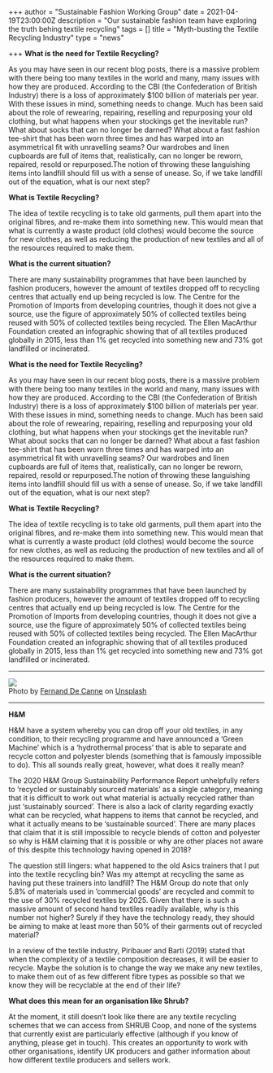 +++
author = "Sustainable Fashion Working Group"
date = 2021-04-19T23:00:00Z
description = "Our sustainable fashion team have exploring the truth behing textile recycling"
tags = []
title = "Myth-busting the Textile Recycling Industry"
type = "news"

+++
**What is the need for Textile Recycling?**

As you may have seen in our recent blog posts, there is a massive problem with there being too many textiles in the world and many, many issues with how they are produced. According to the CBI (the Confederation of British Industry) there is a loss of approximately $100 billion of materials per year. With these issues in mind, something needs to change. Much has been said about the role of rewearing, repairing, reselling and repurposing your old clothing, but what happens when your stockings get the inevitable run? What about socks that can no longer be darned? What about a fast fashion tee-shirt that has been worn three times and has warped into an asymmetrical fit with unravelling seams? Our wardrobes and linen cupboards are full of items that, realistically, can no longer be reworn, repaired, resold or repurposed.The notion of throwing these languishing items into landfill should fill us with a sense of unease. So, if we take landfill out of the equation, what is our next step?

**What is Textile Recycling?**

The idea of textile recycling is to take old garments, pull them apart into the original fibres, and re-make them into something new. This would mean that what is currently a waste product (old clothes) would become the source for new clothes, as well as reducing the production of new textiles and all of the resources required to make them.

**What is the current situation?**

There are many sustainability programmes that have been launched by fashion producers, however the amount of textiles dropped off to recycling centres that actually end up being recycled is low. The Centre for the Promotion of Imports from developing countries, though it does not give a source, use the figure of approximately 50% of collected textiles being reused with 50% of collected textiles being recycled. The Ellen MacArthur Foundation created an infographic showing that of all textiles produced globally in 2015, less than 1% get recycled into something new and 73% got landfilled or incinerated.

**What is the need for Textile Recycling?**

As you may have seen in our recent blog posts, there is a massive problem with there being too many textiles in the world and many, many issues with how they are produced. According to the CBI (the Confederation of British Industry) there is a loss of approximately $100 billion of materials per year. With these issues in mind, something needs to change. Much has been said about the role of rewearing, repairing, reselling and repurposing your old clothing, but what happens when your stockings get the inevitable run? What about socks that can no longer be darned? What about a fast fashion tee-shirt that has been worn three times and has warped into an asymmetrical fit with unravelling seams? Our wardrobes and linen cupboards are full of items that, realistically, can no longer be reworn, repaired, resold or repurposed.The notion of throwing these languishing items into landfill should fill us with a sense of unease. So, if we take landfill out of the equation, what is our next step?

**What is Textile Recycling?**

The idea of textile recycling is to take old garments, pull them apart into the original fibres, and re-make them into something new. This would mean that what is currently a waste product (old clothes) would become the source for new clothes, as well as reducing the production of new textiles and all of the resources required to make them.

**What is the current situation?**

There are many sustainability programmes that have been launched by fashion producers, however the amount of textiles dropped off to recycling centres that actually end up being recycled is low. The Centre for the Promotion of Imports from developing countries, though it does not give a source, use the figure of approximately 50% of collected textiles being reused with 50% of collected textiles being recycled. The Ellen MacArthur Foundation created an infographic showing that of all textiles produced globally in 2015, less than 1% get recycled into something new and 73% got landfilled or incinerated.

***

**![](https://res.cloudinary.com/shrub-co-op/image/upload/v1618921329/shrubcoop.org/media/fernand-de-canne-2fNMdA6a5ck-unsplash_wjh4f7.jpg)**  
Photo by [Fernand De Canne](https://unsplash.com/@fernanddecanne?utm_source=unsplash&utm_medium=referral&utm_content=creditCopyText) on [Unsplash](https://unsplash.com/s/photos/h%26m?utm_source=unsplash&utm_medium=referral&utm_content=creditCopyText)

***

**H&M**

H&M have a system whereby you can drop off your old textiles, in any condition, to their recycling programme and have announced a ‘Green Machine’ which is a ‘hydrothermal process’ that is able to separate and recycle cotton and polyester blends (something that is famously impossible to do). This all sounds really great, however, what does it really mean?

The 2020 H&M Group Sustainability Performance Report unhelpfully refers to ‘recycled or sustainably sourced materials’ as a single category, meaning that it is difficult to work out what material is actually recycled rather than just ‘sustainably sourced’. There is also a lack of clarity regarding exactly what can be recycled, what happens to items that cannot be recycled, and what it actually means to be ‘sustainable sourced’. There are many places that claim that it is still impossible to recycle blends of cotton and polyester so why is H&M claiming that it is possible or why are other places not aware of this despite this technology having opened in 2018?

The question still lingers: what happened to the old Asics trainers that I put into the textile recycling bin? Was my attempt at recycling the same as having put these trainers into landfill? The H&M Group do note that only 5.8% of materials used in ’commercial goods’ are recycled and commit to the use of 30% recycled textiles by 2025. Given that there is such a massive amount of second hand textiles readily available, why is this number not higher? Surely if they have the technology ready, they should be aiming to make at least more than 50% of their garments out of recycled material?

In a review of the textile industry, Piribauer and Barti (2019) stated that when the complexity of a textile composition decreases, it will be easier to recycle. Maybe the solution is to change the way we make any new textiles, to make them out of as few different fibre types as possible so that we know they will be recyclable at the end of their life?

**What does this mean for an organisation like Shrub?**

At the moment, it still doesn’t look like there are any textile recycling schemes that we can access from SHRUB Coop, and none of the systems that currently exist are particularly effective (although if you know of anything, please get in touch). This creates an opportunity to work with other organisations, identify UK producers and gather information about how different textile producers and sellers work.